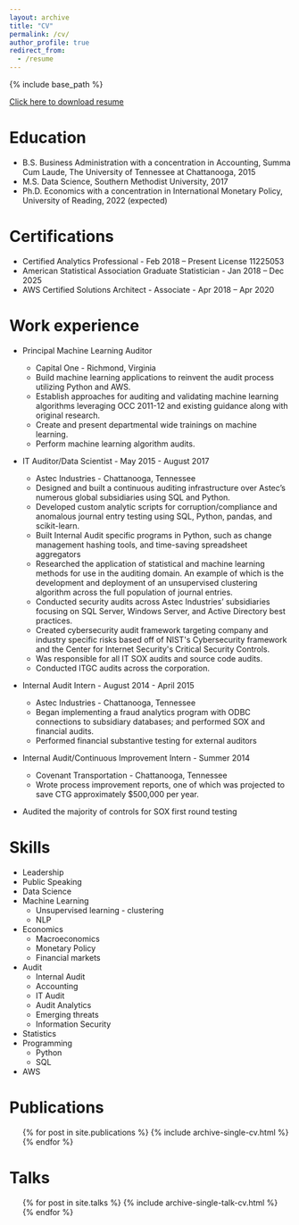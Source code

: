 ```yaml
---
layout: archive
title: "CV"
permalink: /cv/
author_profile: true
redirect_from:
  - /resume
---
```


{% include base_path %}

[Click here to download resume](/files/AndrewClarkCV.pdf)

Education
======
* B.S. Business Administration with a concentration in Accounting, Summa Cum Laude, The University of Tennessee at Chattanooga, 2015
* M.S. Data Science, Southern Methodist University, 2017
* Ph.D. Economics with a concentration in International Monetary Policy, University of Reading, 2022 (expected)


Certifications
======
* Certified Analytics Professional - Feb 2018 – Present License 11225053
* American Statistical Association Graduate Statistician - Jan 2018 – Dec 2025
* AWS Certified Solutions Architect - Associate - Apr 2018 – Apr 2020

Work experience
======
* Principal Machine Learning Auditor
  * Capital One - Richmond, Virginia
  * Build machine learning applications to reinvent the audit process utilizing Python and AWS. 
  * Establish approaches for auditing and validating machine learning algorithms leveraging OCC 2011-12 and existing guidance along with original research. 
  * Create and present departmental wide trainings on machine learning. 
  * Perform machine learning algorithm audits.


* IT Auditor/Data Scientist - May 2015 - August 2017
  * Astec Industries - Chattanooga, Tennessee
  * Designed and built a continuous auditing infrastructure over Astec’s numerous global subsidiaries using SQL and Python.
  * Developed custom analytic scripts for corruption/compliance and anomalous journal entry testing using SQL, Python, pandas, and scikit-learn. 
  * Built Internal Audit specific programs in Python, such as change management hashing tools, and time-saving spreadsheet aggregators 
  * Researched the application of statistical and machine learning methods for use in the auditing domain. An example of which is the development and deployment of an unsupervised clustering algorithm across the full population of journal entries. 
  * Conducted security audits across Astec Industries’ subsidiaries focusing on SQL Server, Windows Server, and Active Directory best practices.
  * Created cybersecurity audit framework targeting company and industry specific risks based off of NIST's Cybersecurity framework and the Center for Internet Security's Critical Security Controls. 
  * Was responsible for all IT SOX audits and source code audits.
  * Conducted ITGC audits across the corporation.

* Internal Audit Intern - August 2014 - April 2015
  * Astec Industries - Chattanooga, Tennessee
  * Began implementing a fraud analytics program with ODBC connections to subsidiary databases; and performed SOX and financial audits. 
  * Performed financial substantive testing for external auditors

* Internal Audit/Continuous Improvement Intern - Summer 2014
  * Covenant Transportation - Chattanooga, Tennessee
  * Wrote process improvement reports, one of which was projected to save CTG approximately $500,000 per year. 
 * Audited the majority of controls for SOX first round testing
  
Skills
======
* Leadership
* Public Speaking
* Data Science
* Machine Learning
  * Unsupervised learning - clustering
  * NLP
* Economics
  * Macroeconomics
  * Monetary Policy
  * Financial markets
* Audit
  * Internal Audit
  * Accounting
  * IT Audit
  * Audit Analytics
  * Emerging threats
  * Information Security
* Statistics
* Programming
  * Python
  * SQL
* AWS

Publications
======
  <ul>{% for post in site.publications %}
    {% include archive-single-cv.html %}
  {% endfor %}</ul>
  
Talks
======
  <ul>{% for post in site.talks %}
    {% include archive-single-talk-cv.html %}
  {% endfor %}</ul>
  
  
